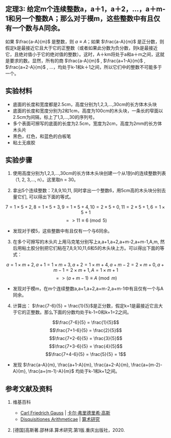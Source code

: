 ## 定理3: 给定m个连续整数a，a＋1，a＋2，…，a＋m-1和另一个整数A；那么对于模m，这些整数中有且仅有一个数与A同余。

如果 $\frac{a-A}{m}$ 是整数，则 $a≡A$；如果 $\frac{a-A}{m}$ 是正分数，则假定k是最接近它且大于它的正整数（或者如果此分数为负分数，则k是最接近它，且绝对值小于它的绝对值的整数）。这时，A＋km将处于a和a＋m之间，这就是要求的数。显然，所有的商 $\frac{a-A}{m}$ ,  $\frac{a+1-A}{m}$ ,  $\frac{a+2-A}{m}$ , …，均处于k-1和k＋1之间，所以它们中的整数不可能多于一个。

## 实验材料

- 底面的长度和宽度都是2.5cm，高度分别为1,2,3,...,30cm的长方体木头块
- 底面的长度和宽度分别为2和1cm，高度为100cm的木头块，一条长的窄面以2.5cm为间隔，标上了1,3,...,30的序列号。
- 多个表面可擦写的底面的长度为2.5cm，宽度为2cm，高度为2mm的长方体木头片
- 黑色，红色，和蓝色的白板笔
- 粘土无痕胶

## 实验步骤

1. 使用高度分别为1,2,3,...,30cm的长方体木头块创建一个从1到n的连续整数列表（1, 2, 3,..., n）。这里取n = 30。

2. 拿出5个连续整数：7,8,9,10,11, 同时拿出一个整数6，用5cm高的木头块分别去量它们, 可以得出下面的等式。

$$ 7=1×5+2, 8=1×5+3, 9=1×5+4, 10=2×5+0, 11=2×5+1, 6=1×5+1 $$
$$  => 11≡6 \pmod{5} $$

- 发现对于模5，这些整数中有且仅有一个与6同余。

3. 在多个可擦写的木头片上用马克笔分别写上a,a+1,a+2,a+m-2,a+m-1,A,m, 然后用粘土胶分别把它们粘在7,8,9,10,11,6和5的木头块上方。可以得出下面的等式：

$$ a=1×m+2, a+1=1×m+3, a+2=1×m+4, a+m-2=2×m+0, a+m-1=2×m+1, A=1×m+1 $$
$$  => (a+m-1)≡A \pmod{m} $$

- 发现对于模m，在m个连续整数a,a+1,a+2,a+m-2,a+m-1中有且仅有一个与A同余。

4. 计算出： $\frac{7-6}{5} = \frac{1}{5}$是正分数，假定k=1是最接近它且大于它的正整数。那么下面的分数均处于k-1=0和k+1=2之间。

$$\frac{7-6}{5} = \frac{1}{5}$$ 
$$\frac{7+1-6}{5} = \frac{2}{5}$$ 
$$\frac{7+2-6}{5} = \frac{3}{5}$$ 
$$\frac{7+3-6}{5} = \frac{4}{5}$$ 
$$\frac{7+4-6}{5} = \frac{5}{5} = 1$$ 

- 发现 $\frac{a-A}{m}, \frac{a+1-A}{m}, \frac{a+2-A}{m}, \frac{a+(m-2)-A}{m}, \frac{a+(m-1)-A}{m}$ 均处于k-1和k+1之间。

## 参考文献及资料

1. 维基百科
	- [Carl Friedrich Gauss](https://en.wikipedia.org/wiki/Carl_Friedrich_Gauss) | [卡尔·弗里德里希·高斯](https://zh.wikipedia.org/wiki/%E5%8D%A1%E7%88%BE%C2%B7%E5%BC%97%E9%87%8C%E5%BE%B7%E9%87%8C%E5%B8%8C%C2%B7%E9%AB%98%E6%96%AF) 
	- [Disquisitiones Arithmeticae](https://en.wikipedia.org/wiki/Disquisitiones_Arithmeticae) | [算术研究](https://zh.wikipedia.org/wiki/算术研究) 

2. [德国]高斯著.邵林译.算术研究.第1版.重庆出版社，2020.




